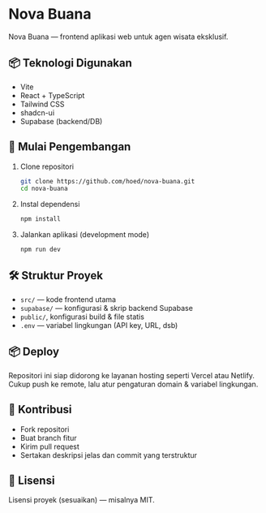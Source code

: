 
# Nova Buana

Nova Buana — frontend aplikasi web untuk agen wisata eksklusif.

## 📦 Teknologi Digunakan

- Vite  
- React + TypeScript  
- Tailwind CSS  
- shadcn-ui  
- Supabase (backend/DB)  

## 🚀 Mulai Pengembangan

1. Clone repositori  
   ```bash
   git clone https://github.com/hoed/nova-buana.git
   cd nova-buana

2. Instal dependensi

   ```bash
   npm install
   ```
3. Jalankan aplikasi (development mode)

   ```bash
   npm run dev
   ```

## 🛠 Struktur Proyek

* `src/` — kode frontend utama
* `supabase/` — konfigurasi & skrip backend Supabase
* `public/`, konfigurasi build & file statis
* `.env` — variabel lingkungan (API key, URL, dsb)

## 📦 Deploy

Repositori ini siap didorong ke layanan hosting seperti Vercel atau Netlify. Cukup push ke remote, lalu atur pengaturan domain & variabel lingkungan.

## 👥 Kontribusi

* Fork repositori
* Buat branch fitur
* Kirim pull request
* Sertakan deskripsi jelas dan commit yang terstruktur

## 📄 Lisensi

Lisensi proyek (sesuaikan) — misalnya MIT.
